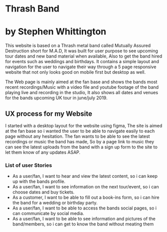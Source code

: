 # Thrash Band

# by Stephen Whittington

This website is based on a Thrash metal band called Mutually Assured Destruction short for M.A.D, It was built for user purpose to see upcoming
tour dates and new band material when available, Also to get the band hired for events such as weddings and birthdays. It contains a simple layout and navigation
for the user to navigate their way through a 5 page responsive website that not only looks good on mobile first but desktop as well.

The Web page is mainly aimed at the fan base and shows the bands most recent recordings/Music with a video file and youtube footage of the band playing live and
recording in the studio, It also shows all dates and venues for the bands upcoming UK tour in june/july 2019. 

## UX process for my Website

I started with a desktop layout for the website using figma, The site is aimed at the fan base so i wanted the user to be able to navigate easily
to each page without any hesitation. The fan wants to be able to see the latest recordings or music the band has made, So by a page link to music they can see
the latest uploads from the band with a sign up form to the site to let them know of any updates ASAP.

### List of user Stories

* As a user/fan, I want to hear and view the latest content, so i can keep up with the bands profile.
* As a user/fan, I want to see information on the next tour/event, so i can choose dates and buy tickets.
* As a customer, I want to be able to fill out a book-ins form, so i can hire the band for a wedding or birthday party.
* As a user/fan, I want to be able to access the bands social pages, so i can communicate by social media.
* As a user/fan, I want to be able to see information and pictures of the band/members, so i can get to know the band without meating them


